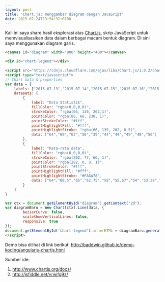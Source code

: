 ```yaml
---
layout: post
title: 'Chart.js: menggambar diagram dengan JavaSript'
date: 2015-07-24T13:54:32+0700
---
```


Kali ini saya share hasil eksplorasi atas [Chart.js](http://www.chartjs.org/ ""), skrip JavaScript untuk memvisualisasikan data dalam berbagai macam bentuk diagram. Di sini saya menggunakan diagram garis.

```html
<canvas id="diagram" width="800" height="400"></canvas>

<div id="chart-legend"></div>
        
<script src="https://cdnjs.cloudflare.com/ajax/libs/Chart.js/1.0.2/Chart.min.js"></script>
<script type="text/javascript">
// Chart data & properties
var data = {
    labels: ["2015-07-13","2015-07-14","2015-07-15","2015-07-16","2015-07-17","2015-07-18","2015-07-19","2015-07-20","2015-07-21","2015-07-22"],
    datasets: [
        {
            label: "Data Statistik",
            fillColor: "rgba(0,0,0,0)",
            strokeColor: "rgba(66, 139, 202,1)",
            pointColor: "rgba(86, 66, 230, 1)",
            pointStrokeColor: "#fff",
            pointHighlightFill: "#fff",
            pointHighlightStroke: "rgba(66, 139, 202, 0.5)",
            data: ["64","69","62","56","39","44","44","49","48","56"]
        },
        {
            label: "Rata-rata data",
            fillColor: "rgba(0,0,0,0)",
            strokeColor: "rgba(202, 77, 66, 1)",
            pointColor: "rgba(202, 0, 0, 1)",
            pointStrokeColor: "#fff",
            pointHighlightFill: "#fff",
            pointHighlightStroke: "#FAAA78",
            data: ["64","66.5","65","62.75","58","55.67","54","53.38","52.78","53.1"]
        }
    ]
}

var ctx = document.getElementById("diagram").getContext("2d");
var diagramBaru = new Chart(ctx).Line(data, {
        bezierCurve: false,
        scaleShowVerticalLines: false,
        responsive: true
});
document.getElementById('chart-legend').innerHTML = diagramBaru.generateLegend();
</script>
```

Demo bisa dilihat di link berikut: <http://baddwin.github.io/demo-koding/angularjs-chartjs.html>

Sumber ide:

1. <http://www.chartjs.org/docs/>
2. <http://jsfiddle.net/vrwjfg9z/>